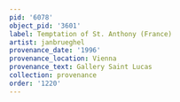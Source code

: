 ```yaml
---
pid: '6078'
object_pid: '3601'
label: Temptation of St. Anthony (France)
artist: janbrueghel
provenance_date: '1996'
provenance_location: Vienna
provenance_text: Gallery Saint Lucas
collection: provenance
order: '1220'
---
```


